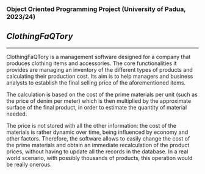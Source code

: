 ### Object Oriented Programming Project (University of Padua, 2023/24)

## _ClothingFaQTory_

---

ClothingFaQTory is a management software designed for a company that produces
clothing items and accessories. The core functionalities it provides are
managing an inventory of the different types of products and calculating their
production cost. Its aim is to help managers and business analysts to establish
the final selling price of the aforementioned items.

The calculation is based on the cost of the prime materials per unit (such as
the price of denim per meter) which is then multiplied by the approximate
surface of the final product, in order to estimate the quantity of material
needed.

The price is not stored with all the other information: the cost of the
materials is rather dynamic over time, being influenced by economy and other
factors. Therefore, the software allows to easily change the cost of the prime
materials and obtain an immediate recalculation of the product prices, without
having to update all the records in the database. In a real world scenario,
with possibly thousands of products, this operation would be really onerous.
